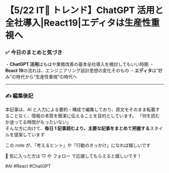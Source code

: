 # 【5/22 IT🧰 トレンド】ChatGPT 活用と全社導入|React19|エディタは生産性重視へ

### ✅ 今日のまとめと気づき

・**ChatGPT 活用**はもはや業務改善の基本全社導入を検討してもいい時期
・**React 19**の流れは、エンジニアリング設計思想の変化そのもの
・**エディタ**は“好み”の時代から“生産性重視”の時代へ

---

### ✍️ 編集後記

本記事は、AI と人力による要約・構成で編集しており、原文をそのまま転載することなく、情報の本質を簡潔に伝えることを目的としています。
「何を読むか迷ってる時間がもったいない」  
そんな方に向けて、**毎日 1 記事読むより、主要な記事をまとめて把握する**スタイルを提案しています

この note が、「考えるヒント」や「行動のきっかけ」になれば嬉しいです

💬 気に入った方は ♡ や フォロー で応援してもらえると嬉しいです！

#AI #React #ChatGPT
